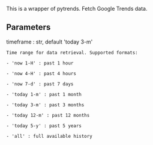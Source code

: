This is a wrapper of pytrends. Fetch Google Trends data.

Parameters
----------

timeframe : str, default 'today 3-m'

    Time range for data retrieval. Supported formats:
    
    - 'now 1-H' : past 1 hour
    
    - 'now 4-H' : past 4 hours

    - 'now 7-d' : past 7 days
    
    - 'today 1-m' : past 1 month
    
    - 'today 3-m' : past 3 months
    
    - 'today 12-m' : past 12 months
    
    - 'today 5-y' : past 5 years
    
    - 'all' : full available history
